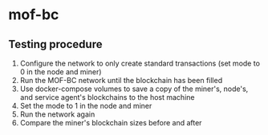 # mof-bc

## Testing procedure
1. Configure the network to only create standard transactions (set mode to 0 in the node and miner)
2. Run the MOF-BC network until the blockchain has been filled
3. Use docker-compose volumes to save a copy of the miner's, node's, and service agent's blockchains to the host machine
4. Set the mode to 1 in the node and miner
5. Run the network again
6. Compare the miner's blockchain sizes before and after 
